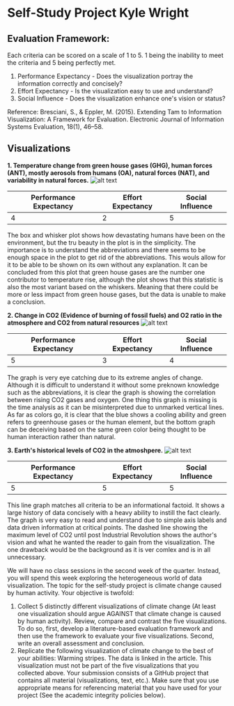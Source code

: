 

# Self-Study Project      Kyle Wright 

## Evaluation Framework: 
Each criteria can be scored on a scale of 1 to 5. 1 being the inability to meet the criteria and 5 being perfectly met.
1. Performance Expectancy - Does the visualization portray the information correctly and concisely?
2. Effort Expectancy - Is the visualization easy to use and understand?
3. Social Influence - Does the visualization enhance one's vision or status?

Reference:
Bresciani, S., & Eppler, M. (2015). Extending Tam to Information Visualization: A Framework for Evaluation. Electronic Journal of Information Systems Evaluation, 18(1), 46–58.

## Visualizations

**1. Temperature change from green house gases (GHG), human forces (ANT), mostly aerosols from humans (OA), natural forces (NAT), and variability in natural forces.**
![alt text](https://www.carbonbrief.org/wp-content/uploads/2017/12/IPCC-attribution.png)

| Performance Expectancy | Effort Expectancy | Social Influence|
| ------------- | ------------- | ------------- |
| 4 | 2 | 5 |

The box and whisker plot shows how devastating humans have been on the environment, but the tru beauty in the plot is in the simplicity. The importance is to understand the abbreviations and there seems to be enough space in the plot to get rid of the abbreviations. This wouls allow for it to be able to be shown on its own without any explanation. It can be concluded from this plot that green house gases are the number one contributor to temperature rise, although the plot shows that this statistic is also the most variant based on the whiskers. Meaning that there could be more or less impact from green house gases, but the data is unable to make a conclusion.

**2. Change in CO2 (Evidence of burning of fossil fuels) and O2 ratio in the atmosphere and CO2 from natural resources**
![alt text](https://www.ucsusa.org/sites/default/files/images/2017/07/CO2_signature%20.jpg)

| Performance Expectancy | Effort Expectancy | Social Influence|
| ------------- | ------------- | ------------- |
| 5 | 3 | 4 |

The graph is very eye catching due to its extreme angles of change. Although it is difficult to understand it without some preknown knowledge such as the abbreviations, it is clear the graph is showing the correlation between rising CO2 gases and oxygen. One thing this graph is missing is the time analysis as it can be misinterpreted due to unmarked vertical lines. As far as colors go, it is clear that the blue shows a cooling ability and green refers to greenhouse gases or the human element, but the bottom graph can be deceiving based on the same green color being thought to be human interaction rather than natural.

**3. Earth's historical levels of CO2 in the atmoshpere.**
![alt text](https://climate.nasa.gov/system/content_pages/main_images/203_co2-graph-021116.jpeg)

| Performance Expectancy | Effort Expectancy | Social Influence|
| ------------- | ------------- | ------------- |
| 5 | 5 | 5 |

This line graph matches all criteria to be an informational factoid. It shows a large history of data concisely with a heavy ability to instill the fact clearly. The graph is very easy to read and understand due to simple axis labels and data driven information at critical points. The dashed line showing the maximum level of CO2 until post Industrial Revolution shows the author's vision and what he wanted the reader to gain from the visualization. The one drawback would be the background as it is ver comlex and is in all unnecessary. 

We will have no class sessions in the second week of the quarter. Instead, you will spend this week exploring
the heterogeneous world of data visualization. The topic for the self-study project is climate change caused
by human activity.
Your objective is twofold:
1. Collect 5 distinctly different visualizations of climate change (At least one visualization should argue
AGAINST that climate change is caused by human activity). Review, compare and contrast the
five visualizations. To do so, first, develop a literature-based evaluation framework and then use the
framework to evaluate your five visualizations. Second, write an overall assessment and conclusion.
2. Replicate the following visualization of climate change to the best of your abilities: Warming stripes.
The data is linked in the article. This visualization must not be part of the five visualizations that
you collected above.
Your submission consists of a GitHub project that contains all material (visualizations, text, etc.). Make
sure that you use appropriate means for referencing material that you have used for your project (See the
academic integrity policies below).
